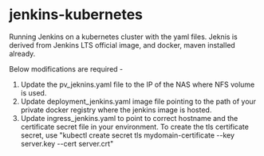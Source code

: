 # jenkins-kubernetes
Running Jenkins on a kubernetes cluster with the yaml files.
Jeknis is derived from Jenkins LTS official image, and docker, maven installed already.

Below modifications are required -

1. Update the pv_jeknins.yaml file to the IP of the NAS where NFS volume is used.
2. Update deployment_jenkins.yaml image file pointing to the path of your private docker registry where the jenkins image is hosted.
3. Update ingress_jenkins.yaml to point to correct hostname and the certificate secret file in your environment.
    To create the tls certificate secret, use "kubectl create secret tls mydomain-certificate --key server.key --cert server.crt"

